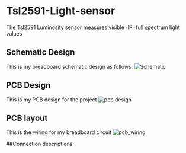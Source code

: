 # Tsl2591-Light-sensor
The Tsl2591 Luminosity sensor measures visible+IR+full spectrum light values

## Schematic Design
This is my breadboard schematic design as follows:
![Schematic](https://user-images.githubusercontent.com/55503392/74797626-869afe80-5299-11ea-9aa0-502505d1a43c.png)

## PCB Design
This is my PCB design for the project
![pcb design](https://user-images.githubusercontent.com/55503392/74798727-82241500-529c-11ea-9e4c-b29585048298.png)

## PCB layout
This is the wiring for my breadboard circuit
![pcb_wiring](https://user-images.githubusercontent.com/55503392/74799922-ec8a8480-529f-11ea-9064-0470e414cc29.png)

##Connection descriptions

